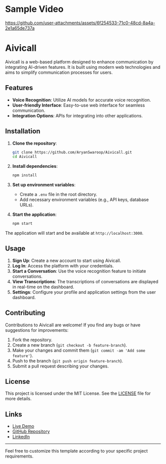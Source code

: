# Sample Video

https://github.com/user-attachments/assets/6f254533-71c0-48cd-8a4a-2e1a65de737a

# Aivicall

Aivicall is a web-based platform designed to enhance communication by integrating AI-driven features. It is built using modern web technologies and aims to simplify communication processes for users.

## Features

- **Voice Recognition**: Utilize AI models for accurate voice recognition.
- **User-friendly Interface**: Easy-to-use web interface for seamless communication.
- **Integration Options**: APIs for integrating into other applications.

## Installation

1. **Clone the repository**:
   ```bash
   git clone https://github.com/AryanSwaroop/Aivicall.git
   cd Aivicall
   ```

2. **Install dependencies**:
   ```bash
   npm install
   ```

3. **Set up environment variables**:
   - Create a `.env` file in the root directory.
   - Add necessary environment variables (e.g., API keys, database URLs).

4. **Start the application**:
   ```bash
   npm start
   ```

The application will start and be available at `http://localhost:3000`.

## Usage

1. **Sign Up**: Create a new account to start using Aivicall.
2. **Log In**: Access the platform with your credentials.
3. **Start a Conversation**: Use the voice recognition feature to initiate conversations.
4. **View Transcriptions**: The transcriptions of conversations are displayed in real-time on the dashboard.
5. **Settings**: Configure your profile and application settings from the user dashboard.

## Contributing

Contributions to Aivicall are welcome! If you find any bugs or have suggestions for improvements:

1. Fork the repository.
2. Create a new branch (`git checkout -b feature-branch`).
3. Make your changes and commit them (`git commit -am 'Add some feature'`).
4. Push to the branch (`git push origin feature-branch`).
5. Submit a pull request describing your changes.

## License

This project is licensed under the MIT License. See the [LICENSE](LICENSE) file for more details.

## Links

- [Live Demo](https://aivicall.vercel.app/)
- [GitHub Repository](https://github.com/AryanSwaroop/Aivicall)
- [LinkedIn](https://www.linkedin.com/in/aryan-swaroop/)

---

Feel free to customize this template according to your specific project requirements.
